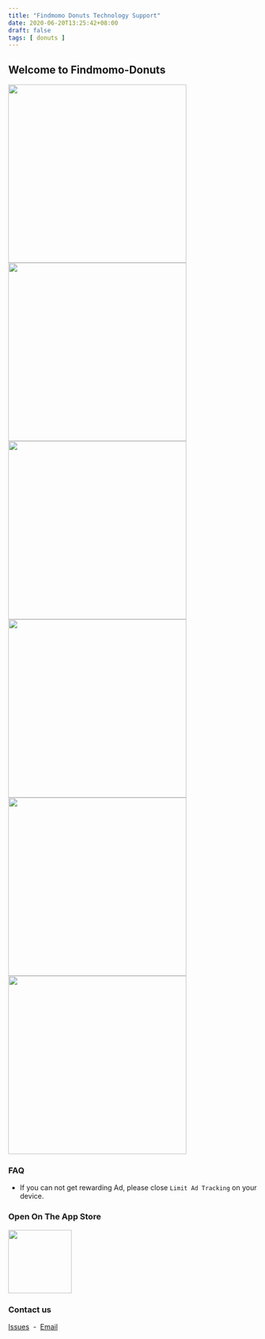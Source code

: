 ```yaml
---
title: "Findmomo Donuts Technology Support"
date: 2020-06-20T13:25:42+08:00
draft: false
tags: [ donuts ]
---
```


## Welcome to Findmomo-Donuts

<img src="../images/donuts/1.jpg" width="360px">
<img src="../images/donuts/2.jpg" width="360px">
<img src="../images/donuts/3.jpg" width="360px">

<img src="../images/donuts/4.jpg" width="360px">
<img src="../images/donuts/5.jpg" width="360px">
<img src="../images/donuts/6.jpg" width="360px">

### FAQ

- If you can not get rewarding Ad, please close `Limit Ad Tracking` on your device.

### Open On The App Store

<a href="https://apps.apple.com/us/app/findmomo-donuts/id1519561372" target="_blank"><img src="../images/donuts/qrcode.png" width="128px"></a>

### Contact us

[Issues](https://github.com/findmomo/island-issues/issues)
&nbsp;-&nbsp;
[Email](mailto:weirongbao@gmail.com)
